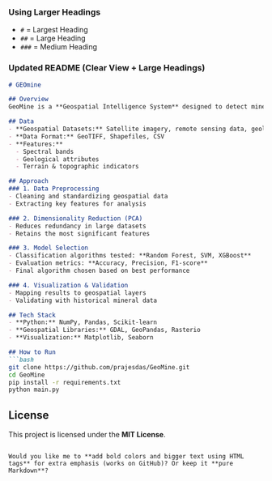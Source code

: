 

### Using Larger Headings

* `#` = Largest Heading
* `##` = Large Heading
* `###` = Medium Heading

### Updated README (Clear View + Large Headings)

````markdown
# GEOmine

## Overview
GeoMine is a **Geospatial Intelligence System** designed to detect mineral resources by processing satellite imagery and geospatial datasets using **Machine Learning** and **Dimensionality Reduction** techniques.

## Data
- **Geospatial Datasets:** Satellite imagery, remote sensing data, geological survey data  
- **Data Format:** GeoTIFF, Shapefiles, CSV  
- **Features:**  
  - Spectral bands  
  - Geological attributes  
  - Terrain & topographic indicators  

## Approach
### 1. Data Preprocessing
- Cleaning and standardizing geospatial data  
- Extracting key features for analysis  

### 2. Dimensionality Reduction (PCA)
- Reduces redundancy in large datasets  
- Retains the most significant features  

### 3. Model Selection
- Classification algorithms tested: **Random Forest, SVM, XGBoost**  
- Evaluation metrics: **Accuracy, Precision, F1-score**  
- Final algorithm chosen based on best performance  

### 4. Visualization & Validation
- Mapping results to geospatial layers  
- Validating with historical mineral data  

## Tech Stack
- **Python:** NumPy, Pandas, Scikit-learn  
- **Geospatial Libraries:** GDAL, GeoPandas, Rasterio  
- **Visualization:** Matplotlib, Seaborn  

## How to Run
```bash
git clone https://github.com/prajesdas/GeoMine.git
cd GeoMine
pip install -r requirements.txt
python main.py
````

## License

This project is licensed under the **MIT License**.

```

Would you like me to **add bold colors and bigger text using HTML tags** for extra emphasis (works on GitHub)? Or keep it **pure Markdown**?
```

